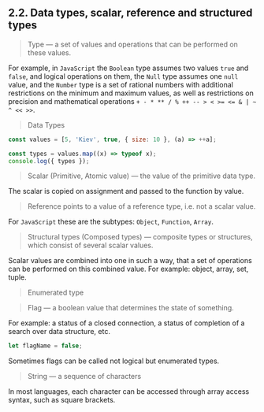 ## 2.2. Data types, scalar, reference and structured types

> Type — a set of values ​​and operations that can be performed on these values.

For example, in `JavaScript` the `Boolean` type assumes two values ​​`true` and `false`, and logical operations on them, the `Null` type assumes one `null` value, and the `Number` type is a set of rational numbers with additional restrictions on the minimum and maximum values, as well as restrictions on precision and mathematical operations `+ - * ** / % ++ -- > < >= <= & | ~ ^ << >>`.

> Data Types

```js
const values = [5, 'Kiev', true, { size: 10 }, (a) => ++a];

const types = values.map((x) => typeof x);
console.log({ types });
```

> Scalar (Primitive, Atomic value) — the value of the primitive data type.

The scalar is copied on assignment and passed to the function by value.

> Reference points to a value of a reference type, i.e. not a scalar value.

For `JavaScript` these are the subtypes: `Object`, `Function`, `Array`.

> Structural types (Composed types) — composite types or structures, which consist of several scalar values.

Scalar values ​​are combined into one in such a way, that a set of operations can be performed on this combined value. For example: object, array, set, tuple.

> Enumerated type

> Flag — a boolean value that determines the state of something.

For example: a status of a closed connection, a status of completion of a search over data structure, etc.

```js
let flagName = false;
```

Sometimes flags can be called not logical but enumerated types.

> String — a sequence of characters

In most languages, each character can be accessed through array access syntax, such as square brackets.
